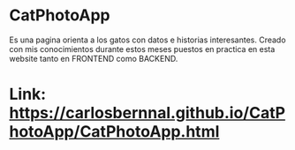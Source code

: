 # CatPhotoApp
Es una pagina orienta a los gatos con datos e historias interesantes. 
Creado con mis conocimientos durante estos meses puestos en practica en esta website tanto en FRONTEND como BACKEND.
#
# Link: https://carlosbernnal.github.io/CatPhotoApp/CatPhotoApp.html
